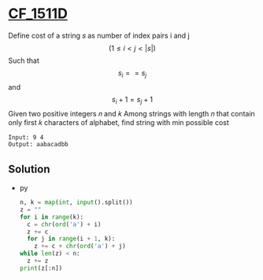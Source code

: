 # [CF_1511D](https://codeforces.com/contest/1511/D)

Define cost of a string 𝑠 as number of index pairs i and j $$ (1 ≤ i < j < |s| ) $$
Such that $$ s_i == s_j $$ and $$ s_i + 1 = s_j + 1 $$
Given two positive integers 𝑛 and 𝑘
Among strings with length 𝑛 that contain only first 𝑘 characters of alphabet, find string with min possible cost

```txt
Input: 9 4
Output: aabacadbb
```

## Solution

* py

  ```py
  n, k = map(int, input().split())
  z = ""
  for i in range(k):
    c = chr(ord('a') + i)
    z += c
    for j in range(i + 1, k):
      z += c + chr(ord('a') + j)
  while len(z) < n:
    z += z
  print(z[:n])
  ```
